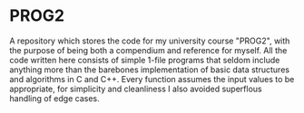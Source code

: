 # PROG2
A repository which stores the code for my university course "PROG2", with the purpose of being both a compendium and reference for myself.
All the code written here consists of simple 1-file programs that seldom include anything more than the barebones implementation of basic data structures and algorithms in C and C++.
Every function assumes the input values to be appropriate, for simplicity and cleanliness I also avoided superflous handling of edge cases.
